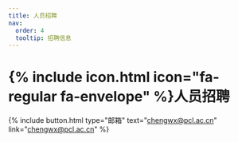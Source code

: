 ```yaml
---
title: 人员招聘
nav:
  order: 4
  tooltip: 招聘信息
---
```


# {% include icon.html icon="fa-regular fa-envelope" %}人员招聘

<!-- ### 多智能体与具身智能 副研究员/助理研究员/博士后/工程师

#### 岗位职责

1. 围绕多智能体和具身智能中的计算机视觉、机器人学、强化学习、自然语言处理、网络通信等相关领域的学术问题开展研究；
2. 研究机器人肢体操纵、移动抓取、移动导航等室内具身机器人算法和三维物体或场景建模理解等算法；
3. 发表机器人应用前景的高水平研究成果；
4. 与其他机器人工程师及外部机构合作商协作，参与算法的部署。

#### 任职要求

1. 计算机科学、机器人学、人工智能、控制理论和控制工程、通信工程或其他相关领域的博士学历；
2. 在人工智能、计算机视觉、机器人、计算机网络领域顶级期刊和会议发表过3篇及以上一作论文，有系统性的工作成果；
3. 具备优秀的软件工程能力，熟悉C++/Python、Linux操作系统，具备独立开发和验证算法的能力；
4. 良好的沟通能力，能高效地与团队成员沟通与合作；
5. 熟悉多智能体、机器人导航、机器人操纵、多模态决策等相关技术者优先。 -->

{%
  include button.html
  type="邮箱"
  text="chengwx@pcl.ac.cn"
  link="chengwx@pcl.ac.cn"
%}
